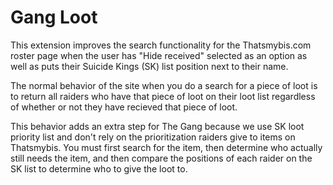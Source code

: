 # Gang Loot
This extension improves the search functionality for the Thatsmybis.com roster page when the user
has "Hide received" selected as an option as well as puts their Suicide Kings (SK) list position next to their name.

The normal behavior of the site when you do a search for a piece of loot is to return all raiders who have that piece of loot on their loot list regardless of whether or not they have recieved that piece of loot.

This behavior adds an extra step for The Gang because we use SK loot priority list and don't rely on the prioritization raiders give to items on Thatsmybis. You must first search for the item, then determine who actually still needs the item, and then compare the positions of each raider on the SK list to determine who to give the loot to.

